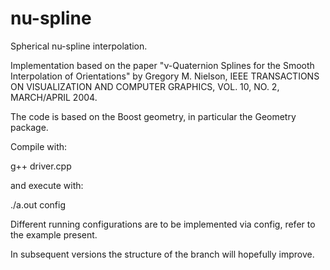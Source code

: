 # nu-spline

Spherical nu-spline interpolation.

Implementation based on the paper "ν-Quaternion Splines for the Smooth
Interpolation of Orientations" by Gregory M. Nielson, IEEE TRANSACTIONS ON VISUALIZATION AND COMPUTER GRAPHICS, VOL. 10, NO. 2, MARCH/APRIL 2004.

The code is based on the Boost geometry, in particular the Geometry package.

Compile with:
  
  g++ driver.cpp

and execute with:

  ./a.out config

Different running configurations are to be implemented via config, refer to the example present.

In subsequent versions the structure of the branch will hopefully improve.
